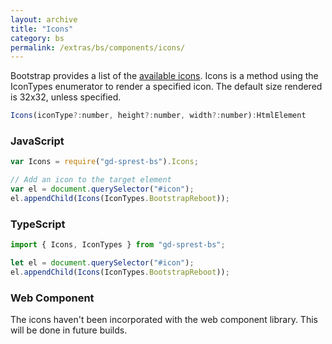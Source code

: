```yaml
---
layout: archive
title: "Icons"
category: bs
permalink: /extras/bs/components/icons/
---
```

Bootstrap provides a list of the [available icons](https://icons.getbootstrap.com/#icons). Icons is a method using the IconTypes enumerator to render a specified icon. The default size rendered is 32x32, unless specified.

```js
Icons(iconType?:number, height?:number, width?:number):HtmlElement
```

<div id="icon"></div>

### JavaScript
```js
var Icons = require("gd-sprest-bs").Icons;

// Add an icon to the target element
var el = document.querySelector("#icon");
el.appendChild(Icons(IconTypes.BootstrapReboot));
```

### TypeScript

```ts
import { Icons, IconTypes } from "gd-sprest-bs";

let el = document.querySelector("#icon");
el.appendChild(Icons(IconTypes.BootstrapReboot));
```

### Web Component

The icons haven't been incorporated with the web component library. This will be done in future builds.
<!-- TODO -->

```html
```

<script type="text/javascript" src="https://unpkg.com/gd-sprest-bs/dist/gd-sprest-bs-icons.js"></script>
<script type="text/javascript">
    // Wait for the window to be loaded
    window.addEventListener("load", function() {
        // Add an icon to the target element
        var el = document.querySelector("#icon");
        el ? el.appendChild($REST.Icons($REST.IconTypes.BootstrapReboot)) : null;
    });
</script>